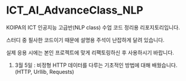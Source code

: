 # ICT_AI_AdvanceClass_NLP
KOIPA의 ICT 인공지능 고급반(NLP class) 수업 코드 정리용 리포지토리입니다.<p>
스터디 중 필사한 코드이기 때문에 설명용 주석이 난잡하게 달려 있습니다. <p>
실제 응용 시에는 본인 프로젝트에 맞게 리팩토링하신 후 사용하시기 바랍니다.<p> 

1. 3월 5일 : 비정형 HTTP 데이터를 다루는 기초적인 방법에 대해 배웠습니다. (HTTP, Urllib, Requests)
